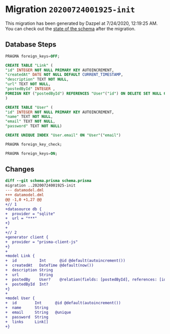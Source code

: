 # Migration `20200724001925-init`

This migration has been generated by Dazpel at 7/24/2020, 12:19:25 AM.
You can check out the [state of the schema](./schema.prisma) after the migration.

## Database Steps

```sql
PRAGMA foreign_keys=OFF;

CREATE TABLE "Link" (
"id" INTEGER NOT NULL PRIMARY KEY AUTOINCREMENT,
"createdAt" DATE NOT NULL DEFAULT CURRENT_TIMESTAMP,
"description" TEXT NOT NULL,
"url" TEXT NOT NULL,
"postedById" INTEGER ,
FOREIGN KEY ("postedById") REFERENCES "User"("id") ON DELETE SET NULL ON UPDATE CASCADE
)

CREATE TABLE "User" (
"id" INTEGER NOT NULL PRIMARY KEY AUTOINCREMENT,
"name" TEXT NOT NULL,
"email" TEXT NOT NULL,
"password" TEXT NOT NULL)

CREATE UNIQUE INDEX "User.email" ON "User"("email")

PRAGMA foreign_key_check;

PRAGMA foreign_keys=ON;
```

## Changes

```diff
diff --git schema.prisma schema.prisma
migration ..20200724001925-init
--- datamodel.dml
+++ datamodel.dml
@@ -1,0 +1,27 @@
+// 1
+datasource db {
+  provider = "sqlite" 
+  url = "***"
+}
+
+// 2
+generator client {
+  provider = "prisma-client-js"
+}
+
+model Link {
+  id          Int      @id @default(autoincrement())
+  createdAt   DateTime @default(now())
+  description String
+  url         String
+  postedBy    User?    @relation(fields: [postedById], references: [id])
+  postedById  Int?
+}
+
+model User {
+  id        Int      @id @default(autoincrement())
+  name      String
+  email     String   @unique
+  password  String
+  links     Link[]
+}
```


